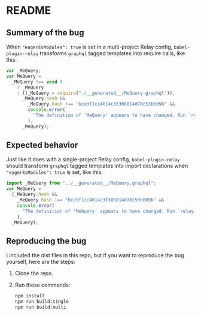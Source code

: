 # README

## Summary of the bug

When `"eagerEsModules": true` is set in a multi-project Relay config, `babel-plugin-relay` transforms `graphql` tagged templates into require calls, like this:

```js
var _MeQuery;
var MeQuery =
  _MeQuery !== void 0
    ? _MeQuery
    : ((_MeQuery = require("./__generated__/MeQuery.graphql")),
      _MeQuery.hash &&
        _MeQuery.hash !== "bce9f1cc4614c3f306814d78c53b009b" &&
        console.error(
          "The definition of 'MeQuery' appears to have changed. Run `relay-compiler` to update the generated files to receive the expected data."
        ),
      _MeQuery);
```

## Expected behavior

Just like it does with a single-project Relay config, `babel-plugin-relay` should transform `graphql` tagged templates into import declarations when `"eagerEsModules": true` is set, like this:

```js
import _MeQuery from "../__generated__/MeQuery.graphql";
var MeQuery =
  (_MeQuery.hash &&
    _MeQuery.hash !== "bce9f1cc4614c3f306814d78c53b009b" &&
    console.error(
      "The definition of 'MeQuery' appears to have changed. Run `relay-compiler` to update the generated files to receive the expected data."
    ),
  _MeQuery);
```

## Reproducing the bug

I included the dist files in this repo, but if you want to reproduce the bug yourself, here are the steps:

1. Clone the repo.

2. Run these commands:

   ```bash
   npm install
   npm run build:single
   npm run build:multi
   ```
